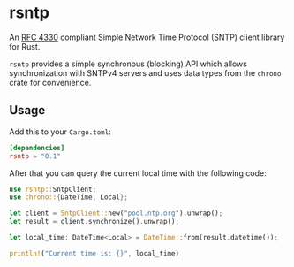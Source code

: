# rsntp

An [RFC 4330](https://tools.ietf.org/html/rfc4330) compliant Simple Network Time Protocol (SNTP) client
library for Rust.

`rsntp` provides a simple synchronous (blocking) API which allows synchronization with SNTPv4 servers
and uses data types from the `chrono` crate for convenience.

## Usage

Add this to your `Cargo.toml`:

```toml
[dependencies]
rsntp = "0.1"
```

After that you can query the current local time with the following code:

```rust
use rsntp::SntpClient;
use chrono::{DateTime, Local};

let client = SntpClient::new("pool.ntp.org").unwrap();
let result = client.synchronize().unwrap();

let local_time: DateTime<Local> = DateTime::from(result.datetime());

println!("Current time is: {}", local_time)
```